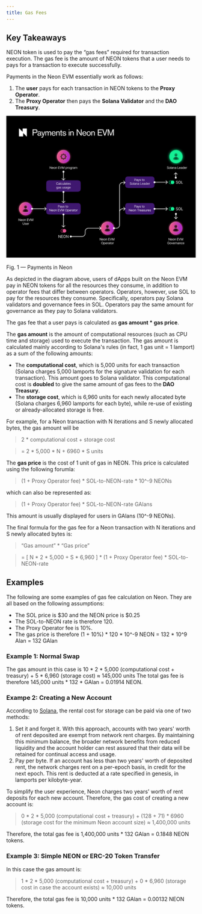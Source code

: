 ```yaml
---
title: Gas Fees
---
```


## Key Takeaways

NEON token is used to pay the “gas fees” required for transaction execution. The gas fee is the amount of NEON tokens that a user needs to pays for a transaction to execute successfully.

Payments in the Neon EVM essentially work as follows:
1. The **user** pays for each transaction in NEON tokens to the **Proxy Operator**.
2. The **Proxy Operator** then pays the **Solana Validator** and the **DAO Treasury**.

<div className='neon-img-box-600' style={{textAlign: 'center'}}>

![](./img/payments-neon.png)

Fig. 1 — Payments in Neon

</div>

As depicted in the diagram above, users of dApps built on the Neon EVM pay in NEON tokens for all the resources they consume, in addition to operator fees that differ between operators. Operators, however, use SOL to pay for the resources they consume. Specifically, operators pay Solana validators and governance fees in SOL. Operators pay the same amount for governance as they pay to Solana validators.

The gas fee that a user pays is calculated as **gas amount \* gas price**.


The **gas amount** is the amount of computational resources (such as CPU time and storage) used to execute the transaction. The gas amount is calculated mainly according to Solana's rules (in fact, 1 gas unit = 1 lamport) as a sum of the following amounts:
* The **computational cost**, which is 5,000 units for each transaction (Solana charges 5,000 lamports for the signature validation for each transaction). This amount goes to Solana validator. This computational cost is **doubled** to give the same amount of gas fees to the **DAO Treasury**.
* The **storage cost**, which is 6,960 units for each newly allocated byte (Solana charges 6,960 lamports for each byte), while re-use of existing or already-allocated storage is free.

For example, for a Neon transaction with N iterations and S newly allocated bytes, the gas amount will be

> 2 \* computational cost + storage cost

> = 2 \* 5,000 \* N + 6960 \* S  units

The **gas price** is the cost of 1 unit of gas in NEON. This price is calculated using the following forumla:

> (1 + Proxy Operator fee) \* SOL-to-NEON-rate \* 10^-9 NEONs

which can also be represented as:

> (1 + Proxy Operator fee) \* SOL-to-NEON-rate GAlans

This amount is usually displayed for users in GAlans (10^-9 NEONs).

The final formula for the gas fee for a Neon transaction with N iterations and S newly allocated bytes is:

> “Gas amount” \* “Gas price”

> = [ N \* 2 \* 5,000 + S \* 6,960 ] \* (1 + Proxy Operator fee) \* SOL-to-NEON-rate

## Examples
The following are some examples of gas fee calculation on Neon. They are all based on the following assumptions:
* The SOL price is $30 and the NEON price is $0.25
* The SOL-to-NEON rate is therefore 120.
* The Proxy Operator fee is 10%.
* The gas price is therefore (1 + 10%) \* 120 \* 10^-9 NEON = 132 \* 10^9 Alan = 132 GAlan

### Example 1: Normal Swap
The gas amount in this case is 10 \* 2 \* 5,000 (computational cost + treasury) + 5 \* 6,960 (storage cost) ≈ 145,000 units
The total gas fee is therefore 145,000 units \* 132 \* GAlan = 0.01914 NEON.

### Exampe 2: Creating a New Account
According to [Solana](https://docs.solana.com/storage_rent_economics), the rental cost for storage can be paid via one of two methods:
1. Set it and forget it. With this approach, accounts with two years' worth of rent deposited are exempt from network rent charges. By maintaining this minimum balance, the broader network benefits from reduced liquidity and the account holder can rest assured that their data will be retained for continual access and usage.
2. Pay per byte. If an account has less than two years' worth of deposited rent, the network charges rent on a per-epoch basis, in credit for the next epoch. This rent is deducted at a rate specified in genesis, in lamports per kilobyte-year.

To simplify the user experience, Neon charges two years' worth of rent deposits for each new account. Therefore, the gas cost of creating a new account is:
> 0 \* 2 \* 5,000 (computational cost + treasury) + (128 + 71) \* 6960 (storage cost for the minimum Neon account size) ≈ 1,400,000 units

Therefore, the total gas fee is 1,400,000 units \* 132 GAlan = 0.1848 NEON tokens.

### Example 3: Simple NEON or ERC-20 Token Transfer
In this case the gas amount is:
> 1 \* 2 \* 5,000 (computational cost + treasury) + 0 \* 6,960 (storage cost in case the account exists) ≈ 10,000 units

Therefore, the total gas fee is 10,000 units * 132 GAlan = 0.00132 NEON tokens.